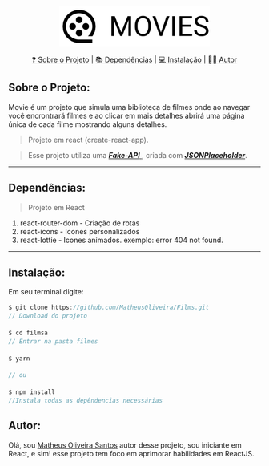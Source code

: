 <div align='center'>

<img  src='./.github/logo.png' width='300'/>

</div>
<div align='center'>

<a  href="#about"> ❓ Sobre o Projeto</a> |
<a  href="#dependencies"> 📚 Dependências</a> |
<a  href="#instalation"> 💻 Instalação</a> |
<a  href="#author"> 👦🏾 Autor</a>

</div>

## <div id='about'>Sobre o Projeto:</div>

Movie é um projeto que simula uma biblioteca de filmes onde ao navegar você encrontrará filmes e ao clicar em mais detalhes abrirá uma página única de cada filme mostrando alguns detalhes.

> Projeto em react (create-react-app).

> Esse projeto utiliza uma <a href='https://github.com/Matheus0liveira/fake-api/blob/master/db.json'> **_Fake-API_** </a>, criada com <a href='https://jsonplaceholder.typicode.com/'> **_JSONPlaceholder_**</a>.

---

## <div id='dependencies'>Dependências:</div>

> Projeto em React

<ol>
<li> react-router-dom - Criação de rotas</li>
<li> react-icons - Icones personalizados</li>
<li> react-lottie - Icones animados. exemplo: error 404 not found.</li>
</ol>

---

## <div id='instalation'>Instalação:</div>

Em seu terminal digite:

```JavaScript
$ git clone https://github.com/Matheus0liveira/Films.git
// Download do projeto

$ cd filmsa
// Entrar na pasta filmes

$ yarn

// ou

$ npm install
//Instala todas as depêndencias necessárias
```

## <div id='author'>Autor:</div>

Olá, sou <a href='https:/github.com/Matheus0liveira'> Matheus Oliveira Santos</a> autor desse projeto, sou iniciante em React, e sim! esse projeto tem foco em aprimorar habilidades em ReactJS.

